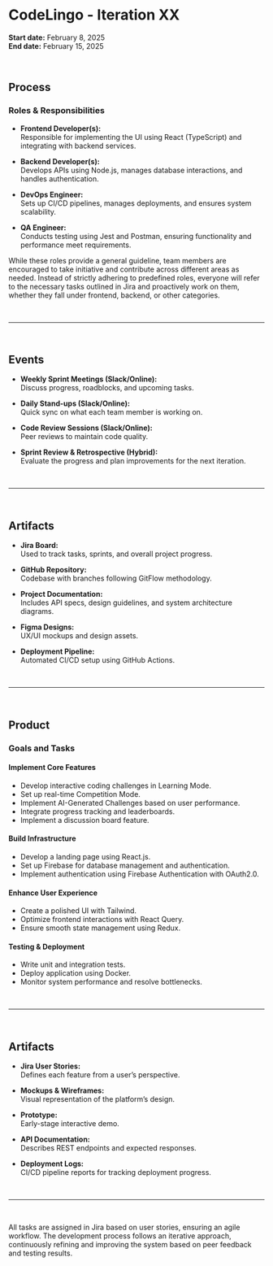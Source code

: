 # CodeLingo - Iteration XX
**Start date:** February 8, 2025  
**End date:** February 15, 2025

<br>

## Process

### Roles & Responsibilities

- **Frontend Developer(s):**  
  Responsible for implementing the UI using React (TypeScript) and integrating with backend services.

- **Backend Developer(s):**  
  Develops APIs using Node.js, manages database interactions, and handles authentication.

- **DevOps Engineer:**  
  Sets up CI/CD pipelines, manages deployments, and ensures system scalability.

- **QA Engineer:**  
  Conducts testing using Jest and Postman, ensuring functionality and performance meet requirements.

While these roles provide a general guideline, team members are encouraged to take initiative and contribute across different areas as needed. Instead of strictly adhering to predefined roles, everyone will refer to the necessary tasks outlined in Jira and proactively work on them, whether they fall under frontend, backend, or other categories.

<br>

---

<br>

## Events

- **Weekly Sprint Meetings (Slack/Online):**  
  Discuss progress, roadblocks, and upcoming tasks.

- **Daily Stand-ups (Slack/Online):**  
  Quick sync on what each team member is working on.

- **Code Review Sessions (Slack/Online):**  
  Peer reviews to maintain code quality.

- **Sprint Review & Retrospective (Hybrid):**  
  Evaluate the progress and plan improvements for the next iteration.

<br>

---

<br>

## Artifacts

- **Jira Board:**  
  Used to track tasks, sprints, and overall project progress.

- **GitHub Repository:**  
  Codebase with branches following GitFlow methodology.

- **Project Documentation:**  
  Includes API specs, design guidelines, and system architecture diagrams.

- **Figma Designs:**  
  UX/UI mockups and design assets.

- **Deployment Pipeline:**  
  Automated CI/CD setup using GitHub Actions.

<br>

---

<br>

## Product

### Goals and Tasks

#### **Implement Core Features**

- Develop interactive coding challenges in Learning Mode.
- Set up real-time Competition Mode.
- Implement AI-Generated Challenges based on user performance.
- Integrate progress tracking and leaderboards.
- Implement a discussion board feature.

#### **Build Infrastructure**

- Develop a landing page using React.js.
- Set up Firebase for database management and authentication.
- Implement authentication using Firebase Authentication with OAuth2.0.

#### **Enhance User Experience**

- Create a polished UI with Tailwind.
- Optimize frontend interactions with React Query.
- Ensure smooth state management using Redux.

#### **Testing & Deployment**

- Write unit and integration tests.
- Deploy application using Docker.
- Monitor system performance and resolve bottlenecks.

<br>

---

<br>

## Artifacts

- **Jira User Stories:**  
  Defines each feature from a user’s perspective.

- **Mockups & Wireframes:**  
  Visual representation of the platform’s design.

- **Prototype:**  
  Early-stage interactive demo.

- **API Documentation:**  
  Describes REST endpoints and expected responses.

- **Deployment Logs:**  
  CI/CD pipeline reports for tracking deployment progress.

<br>

---

<br>

All tasks are assigned in Jira based on user stories, ensuring an agile workflow. The development process follows an iterative approach, continuously refining and improving the system based on peer feedback and testing results.

